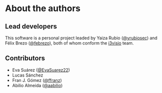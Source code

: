 About the authors
==================

Lead developers
---------------

This software is a personal project leaded by Yaiza Rubio ([@yrubiosec](https://twitter.com/yrubiosec)) and Félix Brezo ([@febrezo](https://twitter.com/febrezo)), both of whom conform the [i3visio](http://i3visio.com) team.

Contributors
------------

* Eva Suárez ([@EvaSuarez22](https://twitter.com/EvaSuarez22))
* Lucas Sánchez
* Fran J. Gómez ([@ffranz](https://twitter.com/ffranz))
* Abilio Almeida  ([@aabilio](https://github.com/aabilio))
